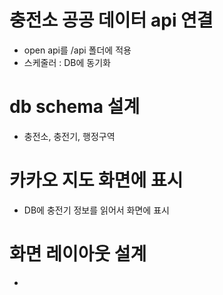 # 충전소 공공 데이터 api 연결
  - open api를 /api 폴더에 적용
  - 스케줄러 : DB에 동기화



# db schema 설계
  - 충전소, 충전기, 행정구역

# 카카오 지도 화면에 표시
  - DB에 충전기 정보를 읽어서 화면에 표시

# 화면 레이아웃 설계
  - 